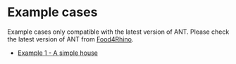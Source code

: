 # Example cases

Example cases only compatible with the latest version of ANT. Please check the latest version of ANT from [Food4Rhino](https://www.food4rhino.com/en/app/ant).
 - [Example 1 - A simple house](./Example_1/)
